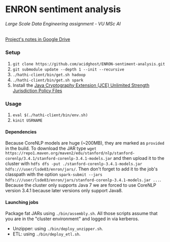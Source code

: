 # ENRON sentiment analysis
###### Large Scale Data Engineering assignment - VU MSc AI

[Project's notes in Google Drive](https://docs.google.com/document/d/1EWcemUePsjHuGxTtwwh674qPbz1Hb0OI6r4YqnVsMz0/edit)


### Setup
1. `git clone https://github.com/acidghost/ENRON-sentiment-analysis.git`  
2. `git submodule update --depth 1 --init --recursive`  
3. `./hathi-client/bin/get.sh hadoop`  
4. `./hathi-client/bin/get.sh spark`
5. Install the [Java Cryptography Extension (JCE) Unlimited Strength Jurisdiction Policy Files](http://www.oracle.com/technetwork/java/javase/downloads/jce-7-download-432124.html)

### Usage
1. `eval $(./hathi-client/bin/env.sh)`
2. `kinit USRNAME`

#### Dependencies
Because CoreNLP models are huge (~200MB), they are marked as `provided` in the build.
To download the JAR type `wget https://repo1.maven.org/maven2/edu/stanford/nlp/stanford-corenlp/3.4.1/stanford-corenlp-3.4.1-models.jar`
and then upload it to the cluster with `hdfs dfs -put ./stanford-corenlp-3.4.1-models.jar hdfs:///user/lsde03/enron/jars/`.
Then don't forget to add it to the job's classpath with the option `spark-submit --jars hdfs:///user/lsde03/enron/jars/stanford-corenlp-3.4.1-models.jar ...`.
Because the cluster only supports Java 7 we are forced to use CoreNLP version 3.4.1 because later versions only support Java8.

#### Launching jobs
Package fat JARs using `./bin/assembly.sh`.
All those scripts assume that you are in the "cluster environment" and logged in via kerberos.
- Unzipper: using `./bin/deploy_unzipper.sh`.
- ETL: using `./bin/deploy_etl.sh`.

